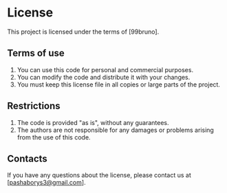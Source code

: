 # License

This project is licensed under the terms of [99bruno].

## Terms of use

1. You can use this code for personal and commercial purposes.
2. You can modify the code and distribute it with your changes.
3. You must keep this license file in all copies or large parts of the project.

## Restrictions

1. The code is provided "as is", without any guarantees.
2. The authors are not responsible for any damages or problems arising from the use of this code.

## Contacts

If you have any questions about the license, please contact us at [pashaborys3@gmail.com].